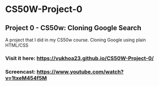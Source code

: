 # CS50W-Project-0
## Project 0 - CS50w: Cloning Google Search

A project that I did in my CS50w course. Cloning Google using plain HTML/CSS
### Visit it here: https://vukhoa23.github.io/CS50W-Project-0/
### Screencast: https://www.youtube.com/watch?v=1txeM454f5M
